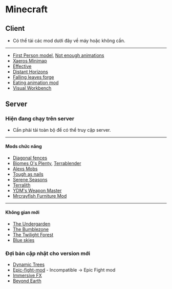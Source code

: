 # Minecraft

## Client
- Có thể tải các mod dưới đây về máy hoặc không cần. 
-----
- [First Person model](https://www.curseforge.com/minecraft/mc-mods/first-person-model), [Not enough animations](https://www.curseforge.com/minecraft/mc-mods/not-enough-animations)
- [Xaeros Minimap](https://www.curseforge.com/minecraft/mc-mods/xaeros-minimap)
- [Effective](https://www.curseforge.com/minecraft/mc-mods/effective)
- [Distant Horizons](https://www.curseforge.com/minecraft/mc-mods/distant-horizons)
- [Falling leaves forge](https://www.curseforge.com/minecraft/mc-mods/falling-leaves-forge)
- [Eating animation mod](https://minecrafthub.com/mod/eating-animation-mod-for-minecraft-1-19-1)
- [Visual Workbench](https://www.curseforge.com/minecraft/mc-mods/visual-workbench)
## Server
### Hiện đang chạy trên server
- Cần phải tải toàn bộ để có thể truy cập server.
-----
#### Mods chức năng
- [Diagonal fences](https://www.curseforge.com/minecraft/mc-mods/diagonal-fences/files)
- [Biomes O's Plenty](https://www.curseforge.com/minecraft/mc-mods/biomes-o-plenty), [Terrablender](https://www.curseforge.com/minecraft/mc-mods/terrablender)
- [Alexs Mobs](https://www.curseforge.com/minecraft/mc-mods/alexs-mobs)
- [Tough as nails](https://www.curseforge.com/minecraft/mc-mods/tough-as-nails)
- [Serene Seasons](https://www.curseforge.com/minecraft/mc-mods/serene-seasons)
- [Terralith](https://www.curseforge.com/minecraft/mc-mods/terralith)
- [YDM's Weapon Master](https://www.curseforge.com/minecraft/mc-mods/ydms-weapon-master)
- [Mrcrayfish Furniture Mod](https://www.curseforge.com/minecraft/mc-mods/mrcrayfish-furniture-mod)
-----
#### Không gian mới
- [The Undergarden](https://www.curseforge.com/minecraft/mc-mods/the-undergarden)
- [The Bumblezone](https://www.curseforge.com/minecraft/mc-mods/the-bumblezone-forge)
- [The Twilight Forest](https://www.curseforge.com/minecraft/mc-mods/the-twilight-forest)
- [Blue skies](https://www.curseforge.com/minecraft/mc-mods/blue-skies)
### Đợi bản cập nhật cho version mới
- [Dynamic Trees](https://www.curseforge.com/minecraft/mc-mods/dynamictrees)
- [Epic-fight-mod](https://www.curseforge.com/minecraft/mc-mods/epic-fight-mod) - Incompatible -> Epic Fight mod
- [Immersive FX](https://www.curseforge.com/minecraft/mc-mods/immersive-fx)
- [Beyond Earth](https://www.curseforge.com/minecraft/mc-mods/beyond-earth)
